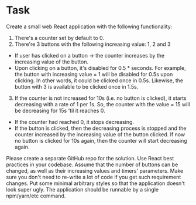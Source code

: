 # Task

Create a small web React application with the following functionality:
1. There's a counter set by default to 0.
2. There're 3 buttons with the following increasing value: 1, 2 and 3
 - If user has clicked on a button -> the counter increases by the increasing value of the button.
 - Upon clicking on a button, it's disabled for 0.5 * <increasing value> seconds. For example, the button with increasing value = 1 will be disabled for 0.5s upon clicking. In other words, it could be clicked once in 0.5s. Likewise, the button with 3 is available to be clicked once in 1.5s.
3. If the counter is not increased for 10s (i.e. no button is clicked), it starts decreasing with a rate of 1 per 1s. So, the counter with the value = 15 will be decreasing for 15s 'til it reaches 0.
 - If the counter had reached 0, it stops decreasing.
 - If the button is clicked, then the decreasing process is stopped and the counter increased by the increasing value of the button clicked. If now no button is clicked for 10s again, then the counter will start decreasing again.

Please create a separate GitHub repo for the solution.
Use React best practices in your codebase. Assume that the number of buttons can be changed, as well as their increasing values and timers' parameters. Make sure you don't need to re-write a lot of code if you get such requirement changes.
Put some minimal arbitrary styles so that the application doesn't look super ugly.
The application should be runnable by a single npm/yarn/etc command.